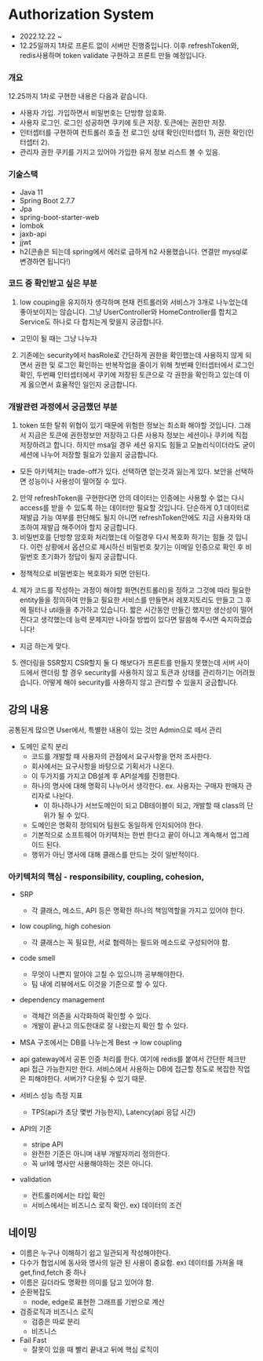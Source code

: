 # Authorization System
- 2022.12.22 ~ 
- 12.25일까지 1차로 프론트 없이 서버만 진행중입니다. 이후 refreshToken와, redis사용하며 token validate 구현하고 프론트 만들 예정입니다. 

### 개요
12.25까지 1차로 구현한 내용은 다음과 같습니다.
- 사용자 가입. 가입하면서 비밀번호는 단방향 암호화.
- 사용자 로그인. 로그인 성공하면 쿠키에 토큰 저장. 토큰에는 권한만 저장.
- 인터셉터를 구현하여 컨트롤러 호출 전 로그인 상태 확인(인터셉터 1), 권한 확인(인터셉터 2).
- 관리자 권한 쿠키를 가지고 있어야 가입한 유저 정보 리스트 볼 수 있음.

### 기술스택
- Java 11
- Spring Boot 2.7.7
- Jpa
- spring-boot-starter-web
- lombok
- jaxb-api
- jjwt
- h2(콘솔은 되는데 spring에서 에러로 급하게 h2 사용했습니다. 연결만 mysql로 변경하면 됩니다!)

### 코드 중 확인받고 싶은 부분
1. low couping을 유지하자 생각하며 현재 컨트롤러와 서비스가 3개로 나누었는데 좋아보이지는 않습니다. 그냥 UserController와 HomeController를 합치고 Service도 하나로 다 합치는게 맞을지 궁금합니다. 
- 고민이 될 때는 그냥 나누자
2. 기존에는 security에서 hasRole로 간단하게 권한을 확인했는데 사용하지 않게 되면서 권한 및 로그인 확인하는 반복작업을 줄이기 위해 첫번째 인터셉터에서 로그인 확인, 두번째 인터셉터에서 쿠키에 저장된 토큰으로 각 권한을 확인하고 있는데 이게 옳으면서 효율적인 일인지 궁금합니다.

### 개발관련 과정에서 궁금했던 부분
1. token 또한 탈취 위협이 있기 때문에 위험한 정보는 최소화 해야할 것입니다. 그래서 지금은 토큰에 권한정보만 저장하고 다른 사용자 정보는 세션이나 쿠키에 직접 저장하려고 합니다. 하지만 msa일 경우 세션 유지도 힘들고 모놀리식이더라도 굳이 세션에 나누어 저장할 필요가 있을지 궁금합니다.
- 모든 아키텍처는 trade-off가 있다. 선택하면 얻는것과 잃는게 있다. 보안을 선택하면 성능이나 사용성이 떨어질 수 있다.
2. 만약 refreshToken을 구현한다면 안의 데이터는 인증에는 사용할 수 없는 다시 access를 받을 수 있도록 하는 데이터만 필요할 것입니다. 단순하게 0,1 데이터로 재발급 가능 여부를 판단해도 될지 아니면 refreshToken안에도 지금 사용자와 대조하여 재발급 해주어야 할지 궁금합니다.
3. 비밀번호를 단방향 암호화 처리했는데 이럴경우 다시 복호화 하기는 힘들 것 입니다. 이런 상황에서 옵션으로 제시하신 비밀번호 찾기는 이메일 인증으로 확인 후 비밀번호 초기화가 정답이 될지 궁금합니다.
- 정책적으로 비밀번호는 복호화가 되면 안된다.
4. 제가 코드를 작성하는 과정이 해야할 화면(컨트롤러)을 정하고 그것에 따라 필요한 entity들을 정의하여 만들고 필요한 서비스를 만들면서 레포지토리도 만들고 그 후에 필터나 util들을 추가하고 있습니다. 짧은 시간동안 만들긴 했지만 생산성이 떨어진다고 생각했는데 능력 문제지만 나아질 방법이 있다면 말씀해 주시면 숙지하겠습니다!
- 지금 하는게 맞다.
5. 렌더링을 SSR할지 CSR할지 둘 다 해보다가 프론트를 만들지 못했는데 서버 사이드에서 렌더링 할 경우 security를 사용하지 않고 토큰과 상태를 관리하기는 어려웠습니다. 어떻게 해야 security를 사용하지 않고 관리할 수 있을지 궁금합니다.

## 강의 내용
공통된게 많으면 User에서, 특별한 내용이 있는 것만 Admin으로 떼서 관리

- 도메인 로직 분리
  - 코드를 개발할 때 사용자의 관점에서 요구사항을 먼저 조사한다.
  - 회사에서는 요구사항을 바탕으로 기획서가 나온다.
  - 이 두가지를 가지고 DB설계 후 API설계를 진행한다.
  - 하나의 명사에 대해 명확히 나누어서 생각한다. ex. 사용자는 구매자 판매자 관리자로 나뉜다.
    - 이 하나하나가 서브도메인이 되고 DB테이블이 되고, 개발할 때 class의 단위가 될 수 있다.
  - 도메인은 명확히 정의되어 팀원도 동일하게 인지되어야 한다.
  - 기본적으로 소프트웨어 아키텍처는 한번 한다고 끝이 아니고 계속해서 업그레이드 된다.
  - 행위가 아닌 명사에 대해 클래스를 만드는 것이 일반적이다.

### 아키텍처의 핵심 - responsibility, coupling, cohesion, 
- SRP
  - 각 클래스, 메소드, API 등은 명확한 하나의 책임역할을 가지고 있어야 한다.
- low coupling, high cohesion
  - 각 클래스는 꼭 필요한, 서로 협력하는 필드와 메소드로 구성되어야 함.

- code smell
  - 무엇이 나쁜지 알아야 고칠 수 있으니까 공부해야한다.
  - 팀 내에 리뷰에서도 이것을 기준으로 할 수 있다.
- dependency management
  - 객체간 의존을 시각화하여 확인할 수 있다.
  - 개발이 끝나고 의도한대로 잘 나왔는지 확인 할 수 있다.
- MSA 구조에서는 DB를 나누는게 Best -> low coupling
- api gateway에서 공톤 인증 처리를 한다. 여기에 redis를 붙여서 간단한 체크만 api 접근 가능한지만 한다. 서비스에서 사용하는 DB에 접근할 정도로 복잡한 작업은 피해야한다. 서버가? 다운될 수 있기 때문.
- 서비스 성능 측정 지표
  - TPS(api가 초당 몇번 가능한지), Latency(api 응답 시간)
- API의 기준
  - stripe API
  - 완전한 기준은 아니며 내부 개발자끼리 정의한다.
  - 꼭 url에 명사만 사용해야하는 것은 아니다.
- validation
  - 컨트롤러에서는 타입 확인
  - 서비스에서는 비즈니스 로직 확인. ex) 데이터의 조건

## 네이밍
- 이름은 누구나 이해하기 쉽고 일관되게 작성해야한다.
- 다수가 협업시에 동사와 명사의 일관 된 사용이 중요함. ex) 데이터를 가져올 때 get,find,fetch 중 하나
- 이름은 길더라도 명확한 의미를 담고 있어야 함.
- 순환복잡도
  - node, edge로 표현한 그래프를 기반으로 계산
- 검증로직과 비즈니스 로직
  - 검증은 따로 분리
  - 비즈니스
- Fail Fast
  - 잘못이 있을 때 빨리 끝내고 뒤에 핵심 로직이 
